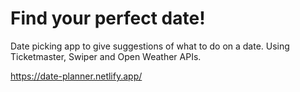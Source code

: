 # Find your perfect date!
Date picking app to give suggestions of what to do on a date. Using Ticketmaster, Swiper and Open Weather APIs.

https://date-planner.netlify.app/
